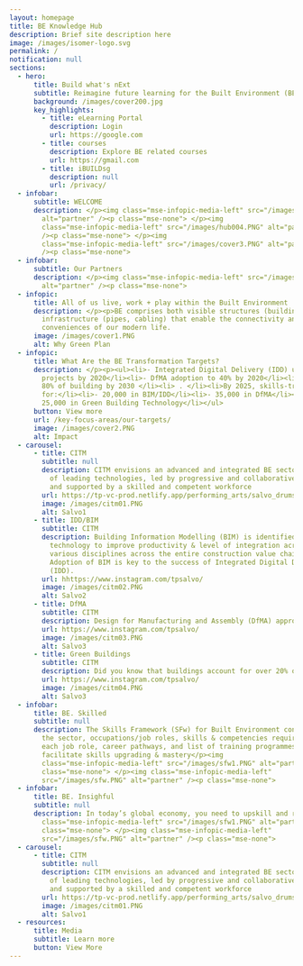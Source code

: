 ```yaml
---
layout: homepage
title: BE Knowledge Hub
description: Brief site description here
image: /images/isomer-logo.svg
permalink: /
notification: null
sections:
  - hero:
      title: Build what's nExt
      subtitle: Reimagine future learning for the Built Environment (BE)
      background: /images/cover200.jpg
      key_highlights:
        - title: eLearning Portal
          description: Login
          url: https://google.com
        - title: courses
          description: Explore BE related courses
          url: https://gmail.com
        - title: iBUILDsg
          description: null
          url: /privacy/
  - infobar:
      subtitle: WELCOME 
      description: </p><img class="mse-infopic-media-left" src="/images/hub003.PNG"
        alt="partner" /><p class="mse-none"> </p><img
        class="mse-infopic-media-left" src="/images/hub004.PNG" alt="partner"
        /><p class="mse-none"> </p><img
        class="mse-infopic-media-left" src="/images/cover3.PNG" alt="partner"
        /><p class="mse-none">
  - infobar:
      subtitle: Our Partners
      description: </p><img class="mse-infopic-media-left" src="/images/partner2.PNG"
        alt="partner" /><p class="mse-none">
  - infopic:
      title: All of us live, work + play within the Built Environment
      description: </p><p>BE comprises both visible structures (buildings) & invisible
        infrastructure (pipes, cabling) that enable the connectivity and
        conveniences of our modern life.
      image: /images/cover1.PNG
      alt: Why Green Plan
  - infopic:
      title: What Are the BE Transformation Targets?
      description: </p><p><ul><li>- Integrated Digital Delivery (IDD) up to 60
        projects by 2020</li><li>- DfMA adoption to 40% by 2020</li><li>- Green
        80% of building by 2030 </li><li> . </li><li>By 2025, skills-training
        for:</li><li>- 20,000 in BIM/IDD</li><li>- 35,000 in DfMA</li><li>-
        25,000 in Green Building Technology</li></ul>
      button: View more
      url: /key-focus-areas/our-targets/
      image: /images/cover2.PNG
      alt: Impact
  - carousel:
      - title: CITM
        subtitle: null
        description: CITM envisions an advanced and integrated BE sector with adoption
          of leading technologies, led by progressive and collaborative firms;
          and supported by a skilled and competent workforce
        url: https://tp-vc-prod.netlify.app/performing_arts/salvo_drums/
        image: /images/citm01.PNG
        alt: Salvo1
      - title: IDD/BIM
        subtitle: CITM
        description: Building Information Modelling (BIM) is identified as a key
          technology to improve productivity & level of integration across
          various disciplines across the entire construction value chain.
          Adoption of BIM is key to the success of Integrated Digital Delivery
          (IDD).
        url: hhttps://www.instagram.com/tpsalvo/
        image: /images/citm02.PNG
        alt: Salvo2
      - title: DfMA
        subtitle: CITM
        description: Design for Manufacturing and Assembly (DfMA) approach is leading the transformation of the BE sector through leveraging advanced technology, improved quality & precision of construction
        url: https://www.instagram.com/tpsalvo/
        image: /images/citm03.PNG
        alt: Salvo3
      - title: Green Buildings
        subtitle: CITM
        description: Did you know that buildings account for over 20% of emissions in Singapore? Our buildings are an important part of Singapore’s climate change mitigation strategy and can directly contribute to more efficient energy use. 
        url: https://www.instagram.com/tpsalvo/
        image: /images/citm04.PNG
        alt: Salvo3
  - infobar:
      title: BE. Skilled
      subtitle: null
      description: The Skills Framework (SFw) for Built Environment contains info on
        the sector, occupations/job roles, skills & competencies required for
        each job role, career pathways, and list of training programmes to help
        facilitate skills upgrading & mastery</p><img
        class="mse-infopic-media-left" src="/images/sfw1.PNG" alt="partner" /><p
        class="mse-none"> </p><img class="mse-infopic-media-left"
        src="/images/sfw.PNG" alt="partner" /><p class="mse-none">
  - infobar:
      title: BE. Insighful
      subtitle: null
      description: In today’s global economy, you need to upskill and re-skill to be future-ready, resilient & future-proof. Enhance your competitiveness by gaining knowledge and skills through these BE-related courses </p><img
        class="mse-infopic-media-left" src="/images/sfw1.PNG" alt="partner" /><p
        class="mse-none"> </p><img class="mse-infopic-media-left"
        src="/images/sfw.PNG" alt="partner" /><p class="mse-none">
  - carousel:
      - title: CITM
        subtitle: null
        description: CITM envisions an advanced and integrated BE sector with adoption
          of leading technologies, led by progressive and collaborative firms;
          and supported by a skilled and competent workforce
        url: https://tp-vc-prod.netlify.app/performing_arts/salvo_drums/
        image: /images/citm01.PNG
        alt: Salvo1
  - resources:
      title: Media
      subtitle: Learn more
      button: View More
---
```

